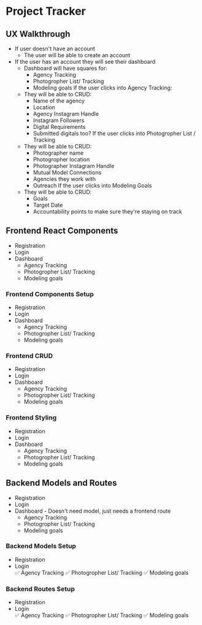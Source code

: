 # Project Tracker 

## UX Walkthrough 
- If user doesn't have an account 
  - The user will be able to create an account 
- If the user has an account they will see their dashboard 
  - Dashboard will have squares for: 
    - Agency Tracking 
    - Photogropher List/ Tracking 
    - Modeling goals 
If the user clicks into Agency Tracking: 
  - They will be able to CRUD: 
    - Name of the agency 
    - Location 
    - Agency Instagram Handle
    - Instagram Followers 
    - Digital Requirements 
    - Submitted digitals too? 
If the user clicks into Photogropher List / Tracking 
  - They will be able to CRUD: 
    - Photographer name 
    - Photogropher location
    - Photographer Instagram Handle 
    - Mutual Model Connections 
    - Agencies they work with 
    - Outreach 
If the user clicks into Modeling Goals 
  - They will be able to CRUD: 
    - Goals 
    - Target Date 
    - Accountability points to make sure they're staying on track 

## Frontend React Components 
- Registration 
- Login  
- Dashboard 
  - Agency Tracking 
  - Photogropher List/ Tracking 
  - Modeling goals

### Frontend Components Setup 
- Registration 
- Login  
- Dashboard 
  - Agency Tracking 
  - Photogropher List/ Tracking 
  - Modeling goals

### Frontend CRUD  
- Registration 
- Login  
- Dashboard 
  - Agency Tracking 
  - Photogropher List/ Tracking 
  - Modeling goals

### Frontend Styling 
- Registration 
- Login  
- Dashboard 
  - Agency Tracking 
  - Photogropher List/ Tracking 
  - Modeling goals

## Backend Models and Routes 
- Registration 
- Login  
- Dashboard - Doesn't need model, just needs a frontend route 
  - Agency Tracking 
  - Photogropher List/ Tracking 
  - Modeling goals

### Backend Models Setup 
- Registration 
- Login  
✅ Agency Tracking 
✅ Photogropher List/ Tracking 
✅ Modeling goals

### Backend Routes Setup 
- Registration 
- Login   
✅ Agency Tracking 
✅ Photogropher List/ Tracking 
✅ Modeling goals
